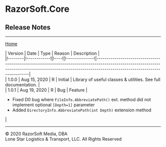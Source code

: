 # RazorSoft.Core  
## Release Notes
____________________________________________________________________________________________________  
[Home][1]  

| Version | Date         | Type | Reason         | Description                                                                                                                                                                                            |  
|!--------|!------------!|!----!|!--------------!|--------------------------------------------------------------------------------------------------------------------------------------------------------------------------------------------------------|  
| 1.0.0   | Aug 15, 2020 | R    | Initial        | Library of useful classes & utilities. See full documentation.                                                                                                                                         |  
| 1.0.1   | Aug 19, 2020 | R    | Bug \| Feature | <ul><li>Fixed D0 bug where `FileInfo.AbbreviatePath()` ext. method did not implement optional `[Depth=1]` parameter</li><li>Added `DirectoryInfo.AbbreviatePath(int Depth)` extension method</li></ul> |  
  
____________________________________________________________________________________________________   
© 2020 RazorSoft Media, DBA  
       Lone Star Logistics & Transport, LLC. All Rights Reserved  

[1]: ../../README.md